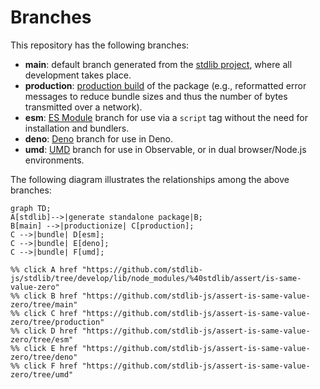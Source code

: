 <!--

@license Apache-2.0

Copyright (c) 2022 The Stdlib Authors.

Licensed under the Apache License, Version 2.0 (the "License");
you may not use this file except in compliance with the License.
You may obtain a copy of the License at

    http://www.apache.org/licenses/LICENSE-2.0

Unless required by applicable law or agreed to in writing, software
distributed under the License is distributed on an "AS IS" BASIS,
WITHOUT WARRANTIES OR CONDITIONS OF ANY KIND, either express or implied.
See the License for the specific language governing permissions and
limitations under the License.

-->

# Branches

This repository has the following branches:

-   **main**: default branch generated from the [stdlib project][stdlib-url], where all development takes place.
-   **production**: [production build][production-url] of the package (e.g., reformatted error messages to reduce bundle sizes and thus the number of bytes transmitted over a network).
-   **esm**: [ES Module][esm-url] branch for use via a `script` tag without the need for installation and bundlers.
-   **deno**: [Deno][deno-url] branch for use in Deno.
-   **umd**: [UMD][umd-url] branch for use in Observable, or in dual browser/Node.js environments.

The following diagram illustrates the relationships among the above branches:

```mermaid
graph TD;
A[stdlib]-->|generate standalone package|B;
B[main] -->|productionize| C[production];
C -->|bundle| D[esm];
C -->|bundle| E[deno];
C -->|bundle| F[umd];

%% click A href "https://github.com/stdlib-js/stdlib/tree/develop/lib/node_modules/%40stdlib/assert/is-same-value-zero"
%% click B href "https://github.com/stdlib-js/assert-is-same-value-zero/tree/main"
%% click C href "https://github.com/stdlib-js/assert-is-same-value-zero/tree/production"
%% click D href "https://github.com/stdlib-js/assert-is-same-value-zero/tree/esm"
%% click E href "https://github.com/stdlib-js/assert-is-same-value-zero/tree/deno"
%% click F href "https://github.com/stdlib-js/assert-is-same-value-zero/tree/umd"
```

[stdlib-url]: https://github.com/stdlib-js/stdlib/tree/develop/lib/node_modules/%40stdlib/assert/is-same-value-zero
[production-url]: https://github.com/stdlib-js/assert-is-same-value-zero/tree/production
[deno-url]: https://github.com/stdlib-js/assert-is-same-value-zero/tree/deno
[umd-url]: https://github.com/stdlib-js/assert-is-same-value-zero/tree/umd
[esm-url]: https://github.com/stdlib-js/assert-is-same-value-zero/tree/esm